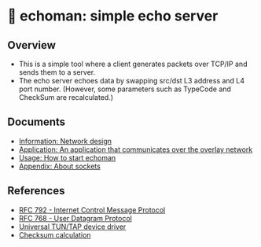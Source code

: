 # 📣 echoman: simple echo server

## Overview
- This is a simple tool where a client generates packets over TCP/IP and sends them to a server.
- The echo server echoes data by swapping src/dst L3 address and L4 port number. (However, some parameters such as TypeCode and CheckSum are recalculated.)

## Documents
- [Information: Network design](./docs/01_information.md)
- [Application: An application that communicates over the overlay network](./docs/02_application.md)
- [Usage: How to start echoman](./docs/03_usage.md)
- [Appendix: About sockets](./docs/04_appendix.md)

## References
- [RFC 792 - Internet Control Message Protocol](https://www.rfc-editor.org/rfc/rfc792)
- [RFC 768 - User Datagram Protocol](https://www.rfc-editor.org/rfc/rfc768)
- [Universal TUN/TAP device driver](https://docs.kernel.org/networking/tuntap.html)
- [Checksum calculation](https://o21o21.hatenablog.jp/entry/2019/01/31/120436)
